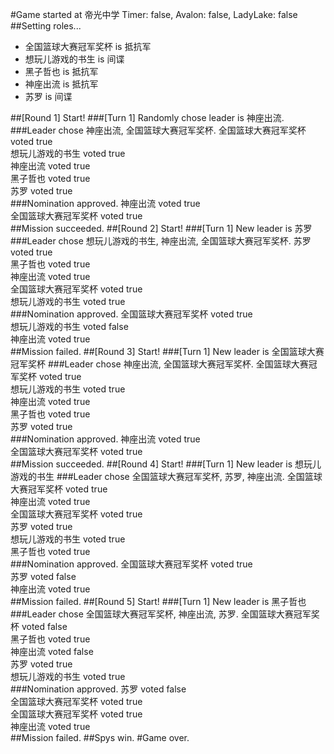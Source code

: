 #Game started at 帝光中学
Timer: false, Avalon: false, LadyLake: false
##Setting roles...
+ 全国篮球大赛冠军奖杯 is 抵抗军
+ 想玩儿游戏的书生 is 间谍
+ 黑子哲也 is 抵抗军
+ 神座出流 is 抵抗军
+ 苏罗 is 间谍


##[Round 1] Start!
###[Turn 1] Randomly chose leader is 神座出流.
###Leader chose 神座出流, 全国篮球大赛冠军奖杯.
全国篮球大赛冠军奖杯 voted true  
想玩儿游戏的书生 voted true  
神座出流 voted true  
黑子哲也 voted true  
苏罗 voted true  
###Nomination approved.
神座出流 voted true  
全国篮球大赛冠军奖杯 voted true  
##Mission succeeded.
##[Round 2] Start!
###[Turn 1] New leader is 苏罗
###Leader chose 想玩儿游戏的书生, 神座出流, 全国篮球大赛冠军奖杯.
苏罗 voted true  
黑子哲也 voted true  
神座出流 voted true  
全国篮球大赛冠军奖杯 voted true  
想玩儿游戏的书生 voted true  
###Nomination approved.
全国篮球大赛冠军奖杯 voted true  
想玩儿游戏的书生 voted false  
神座出流 voted true  
##Mission failed.
##[Round 3] Start!
###[Turn 1] New leader is 全国篮球大赛冠军奖杯
###Leader chose 神座出流, 全国篮球大赛冠军奖杯.
全国篮球大赛冠军奖杯 voted true  
想玩儿游戏的书生 voted true  
神座出流 voted true  
黑子哲也 voted true  
苏罗 voted true  
###Nomination approved.
神座出流 voted true  
全国篮球大赛冠军奖杯 voted true  
##Mission succeeded.
##[Round 4] Start!
###[Turn 1] New leader is 想玩儿游戏的书生
###Leader chose 全国篮球大赛冠军奖杯, 苏罗, 神座出流.
全国篮球大赛冠军奖杯 voted true  
神座出流 voted true  
全国篮球大赛冠军奖杯 voted true  
苏罗 voted true  
想玩儿游戏的书生 voted true  
黑子哲也 voted true  
###Nomination approved.
全国篮球大赛冠军奖杯 voted true  
苏罗 voted false  
神座出流 voted true  
##Mission failed.
##[Round 5] Start!
###[Turn 1] New leader is 黑子哲也
###Leader chose 全国篮球大赛冠军奖杯, 神座出流, 苏罗.
全国篮球大赛冠军奖杯 voted false  
黑子哲也 voted true  
神座出流 voted false  
苏罗 voted true  
想玩儿游戏的书生 voted true  
###Nomination approved.
苏罗 voted false  
全国篮球大赛冠军奖杯 voted true  
全国篮球大赛冠军奖杯 voted true  
神座出流 voted true  
##Mission failed.
##Spys win.
#Game over.
